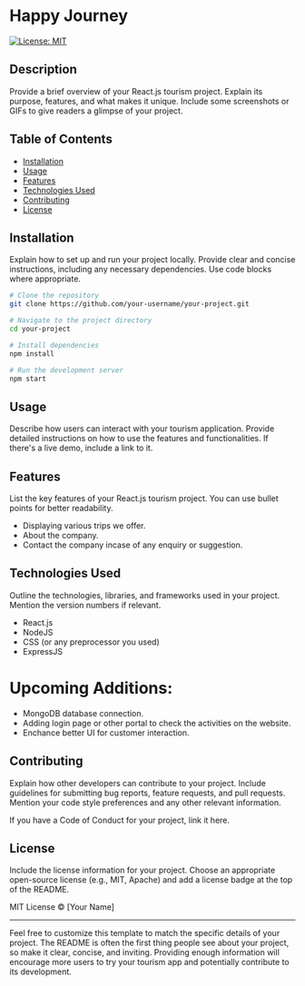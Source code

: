 # Happy Journey

[![License: MIT](https://img.shields.io/badge/License-MIT-yellow.svg)](https://opensource.org/licenses/MIT)

## Description

Provide a brief overview of your React.js tourism project. Explain its purpose, features, and what makes it unique. Include some screenshots or GIFs to give readers a glimpse of your project.

## Table of Contents

- [Installation](#installation)
- [Usage](#usage)
- [Features](#features)
- [Technologies Used](#technologies-used)
- [Contributing](#contributing)
- [License](#license)

## Installation

Explain how to set up and run your project locally. Provide clear and concise instructions, including any necessary dependencies. Use code blocks where appropriate.

```bash
# Clone the repository
git clone https://github.com/your-username/your-project.git

# Navigate to the project directory
cd your-project

# Install dependencies
npm install

# Run the development server
npm start
```

## Usage

Describe how users can interact with your tourism application. Provide detailed instructions on how to use the features and functionalities. If there's a live demo, include a link to it.

## Features

List the key features of your React.js tourism project. You can use bullet points for better readability.

- Displaying various trips we offer.
- About the company.
- Contact the company incase of any enquiry or suggestion.

## Technologies Used

Outline the technologies, libraries, and frameworks used in your project. Mention the version numbers if relevant.

- React.js
- NodeJS
- CSS (or any preprocessor you used)
- ExpressJS

# Upcoming Additions:
- MongoDB database connection.
- Adding login page or other portal to check the activities on the website.
- Enchance better UI for customer interaction.

## Contributing

Explain how other developers can contribute to your project. Include guidelines for submitting bug reports, feature requests, and pull requests. Mention your code style preferences and any other relevant information.

If you have a Code of Conduct for your project, link it here.

## License

Include the license information for your project. Choose an appropriate open-source license (e.g., MIT, Apache) and add a license badge at the top of the README.

MIT License © [Your Name]

---

Feel free to customize this template to match the specific details of your project. The README is often the first thing people see about your project, so make it clear, concise, and inviting. Providing enough information will encourage more users to try your tourism app and potentially contribute to its development.